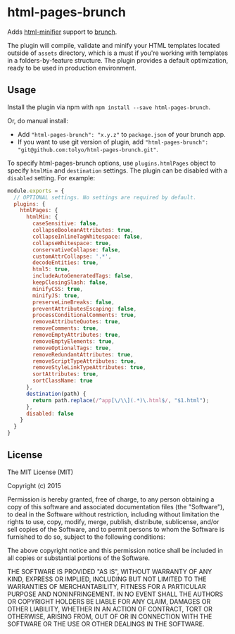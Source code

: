 # html-pages-brunch
Adds [html-minifier](https://github.com/kangax/html-minifier) support to
[brunch](http://brunch.io).

The plugin will compile, validate and minify your HTML templates located outside of `assets` directory, which is a must if you're working
with templates in a folders-by-feature structure. The plugin provides a default optimization, ready to be 
used in production environment.

## Usage
Install the plugin via npm with `npm install --save html-pages-brunch`.

Or, do manual install:

* Add `"html-pages-brunch": "x.y.z"` to `package.json` of your brunch app.
* If you want to use git version of plugin, add
`"html-pages-brunch": "git@github.com:tolyo/html-pages-brunch.git"`.

To specify html-pages-brunch options, use `plugins.htmlPages` object to specify `htmlMin` and `destination` settings.
The plugin can be disabled with a `disabled` setting.
For example:

```javascript
module.exports = {
  // OPTIONAL settings. No settings are required by default. 
  plugins: {
    htmlPages: {
      htmlMin: {
        caseSensitive: false,
        collapseBooleanAttributes: true,
        collapseInlineTagWhitespace: false,
        collapseWhitespace: true,
        conservativeCollapse: false,
        customAttrCollapse: '.*',
        decodeEntities: true,
        html5: true,
        includeAutoGeneratedTags: false,
        keepClosingSlash: false,
        minifyCSS: true,
        minifyJS: true,
        preserveLineBreaks: false,
        preventAttributesEscaping: false,
        processConditionalComments: true,
        removeAttributeQuotes: true,
        removeComments: true,
        removeEmptyAttributes: true,
        removeEmptyElements: true,
        removeOptionalTags: true,
        removeRedundantAttributes: true,
        removeScriptTypeAttributes: true,
        removeStyleLinkTypeAttributes: true,
        sortAttributes: true,
        sortClassName: true    
      },
      destination(path) {
        return path.replace(/^app[\/\\](.*)\.html$/, "$1.html");
      },
      disabled: false
    }
  }
}
```

## License

The MIT License (MIT)

Copyright (c) 2015

Permission is hereby granted, free of charge, to any person obtaining a copy
of this software and associated documentation files (the "Software"), to deal
in the Software without restriction, including without limitation the rights
to use, copy, modify, merge, publish, distribute, sublicense, and/or sell
copies of the Software, and to permit persons to whom the Software is
furnished to do so, subject to the following conditions:

The above copyright notice and this permission notice shall be included in all
copies or substantial portions of the Software.

THE SOFTWARE IS PROVIDED "AS IS", WITHOUT WARRANTY OF ANY KIND, EXPRESS OR
IMPLIED, INCLUDING BUT NOT LIMITED TO THE WARRANTIES OF MERCHANTABILITY,
FITNESS FOR A PARTICULAR PURPOSE AND NONINFRINGEMENT. IN NO EVENT SHALL THE
AUTHORS OR COPYRIGHT HOLDERS BE LIABLE FOR ANY CLAIM, DAMAGES OR OTHER
LIABILITY, WHETHER IN AN ACTION OF CONTRACT, TORT OR OTHERWISE, ARISING FROM,
OUT OF OR IN CONNECTION WITH THE SOFTWARE OR THE USE OR OTHER DEALINGS IN THE
SOFTWARE.

